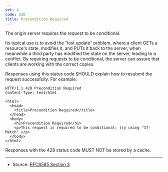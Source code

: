 ```yaml
---
set: 4
code: 428
title: Precondition Required
---
```


The origin server requires the request to be conditional.

Its typical use is to avoid the "lost update" problem, where a client GETs a
resource's state, modifies it, and PUTs it back to the server, when meanwhile a
third party has modified the state on the server, leading to a conflict. By
requiring requests to be conditional, the server can assure that clients are
working with the correct copies.

Responses using this status code SHOULD explain how to resubmit the request
successfully. For example:

```
HTTP/1.1 428 Precondition Required
Content-Type: text/html

<html>
  <head>
    <title>Precondition Required</title>
  </head>
  <body>
    <h1>Precondition Required</h1>
    <p>This request is required to be conditional; try using "If-Match".</p>
  </body>
</html>
```

Responses with the 428 status code MUST NOT be stored by a cache.

---

* Source: [RFC6585 Section 3][1]

[1]: <http://tools.ietf.org/html/rfc6585#section-3>